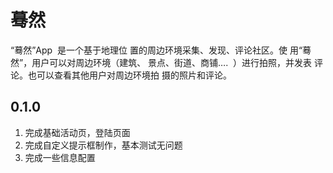 # 蓦然
“蓦然”App  是一个基于地理位 置的周边环境采集、发现、评论社区。使 用“蓦然”，用户可以对周边环境（建筑、 景点、街道、商铺….  ）进行拍照，并发表 评论。也可以查看其他用户对周边环境拍 摄的照片和评论。 

## 0.1.0
1. 完成基础活动页，登陆页面
2. 完成自定义提示框制作，基本测试无问题
3. 完成一些信息配置